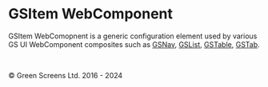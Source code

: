 # GSItem WebComponent

GSItem WebComopnent is a generic configuration element used by various GS UI WebComponent composites such as [GSNav](../components/GSNav.md), [GSList](../components/GSList.md), [GSTable](../components/table/index.md), [GSTab](../components/GSTab.md).

<br>

&copy; Green Screens Ltd. 2016 - 2024
